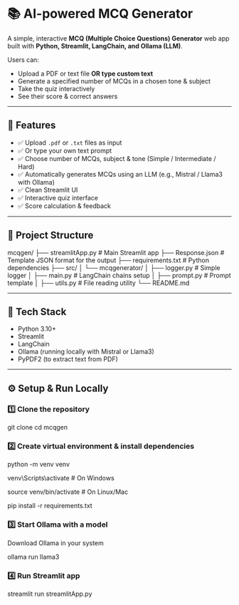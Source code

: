 # 📚 AI-powered MCQ Generator

A simple, interactive **MCQ (Multiple Choice Questions) Generator** web app built with **Python, Streamlit, LangChain, and Ollama (LLM)**.

Users can:
- Upload a PDF or text file **OR type custom text**
- Generate a specified number of MCQs in a chosen tone & subject
- Take the quiz interactively
- See their score & correct answers

---

## 🚀 Features
- ✅ Upload `.pdf` or `.txt` files as input
- ✅ Or type your own text prompt
- ✅ Choose number of MCQs, subject & tone (Simple / Intermediate / Hard)
- ✅ Automatically generates MCQs using an LLM (e.g., Mistral / Llama3 with Ollama)
- ✅ Clean Streamlit UI
- ✅ Interactive quiz interface
- ✅ Score calculation & feedback

---

## 📁 Project Structure

mcqgen/
├── streamlitApp.py # Main Streamlit app
├── Response.json # Template JSON format for the output
├── requirements.txt # Python dependencies
├── src/
│ └── mcqgenerator/
│ ├── logger.py # Simple logger
│ ├── main.py # LangChain chains setup
│ ├── prompt.py # Prompt template
│ ├── utils.py # File reading utility
└── README.md

---

## 🧰 Tech Stack

- Python 3.10+
- Streamlit
- LangChain
- Ollama (running locally with Mistral or Llama3)
- PyPDF2 (to extract text from PDF)

---

## ⚙️ Setup & Run Locally

### 1️⃣ Clone the repository

git clone <your-repo-url>
cd mcqgen

### 2️⃣ Create virtual environment & install dependencies

python -m venv venv

venv\Scripts\activate      # On Windows

source venv/bin/activate   # On Linux/Mac

pip install -r requirements.txt

### 3️⃣ Start Ollama with a model

Download Ollama in your system

ollama run llama3

### 4️⃣ Run Streamlit app

streamlit run streamlitApp.py
